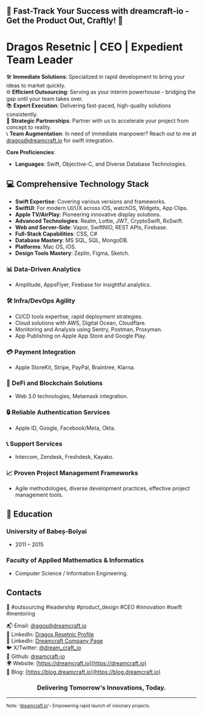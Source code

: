 <h2>🌌 Fast-Track Your Success with <a hfref="https://github.com/dreamcraft-io">dreamcraft-io</a> - Get the Product Out, Craftly! 🌌</h2>

# Dragos Resetnic | CEO | Expedient Team Leader

🛠 **Immediate Solutions**: Specialized in rapid development to bring your ideas to market quickly.  
🌐 **Efficient Outsourcing**: Serving as your interim powerhouse - bridging the gap until your team takes over.  
📚 **Expert Execution**: Delivering fast-paced, high-quality solutions consistently.  
🤝 **Strategic Partnerships**: Partner with us to accelerate your project from concept to reality.  
📞 **Team Augmentation**: In need of immediate manpower? Reach out to me at <a href="mailto:dragos@dreamcraft.io">dragos@dreamcraft.io</a> for swift integration.

**Core Proficiencies**:  
- **Languages**: Swift, Objective-C, and Diverse Database Technologies.

## 💻 Comprehensive Technology Stack
- **Swift Expertise**: Covering various versions and frameworks.
- **SwiftUI**: For modern UI/UX across iOS, watchOS, Widgets, App Clips.
- **Apple TV/AirPlay**: Pioneering innovative display solutions.
- **Advanced Technologies**: Realm, Lottie, JWT, CryptoSwift, RxSwift.
- **Web and Server-Side**: Vapor, SwiftNIO, REST APIs, Firebase.
- **Full-Stack Capabilities**: CSS, C#
- **Database Mastery**: MS SQL, SQL, MongoDB.
- **Platforms**: Mac OS, iOS.
- **Design Tools Mastery**: Zeplin, Figma, Sketch.

### 📊 Data-Driven Analytics
- Amplitude, AppsFlyer, Firebase for insightful analytics.

### 🛠 Infra/DevOps Agility
- CI/CD tools expertise, rapid deployment strategies.
- Cloud solutions with AWS, Digital Ocean, Cloudflare.
- Monitoring and Analysis using Sentry, Postman, Proxyman.
- App Publishing on Apple App Store and Google Play.

### 💳 Payment Integration
- Apple StoreKit, Stripe, PayPal, Braintree, Klarna.

### 🔗 DeFi and Blockchain Solutions
- Web 3.0 technologies, Metamask integration.

### 🔒 Reliable Authentication Services
- Apple ID, Google, Facebook/Meta, Okta.

### 📞 Support Services 
- Intercom, Zendesk, Freshdesk, Kayako.

### 📈 Proven Project Management Frameworks
- Agile methodologies, diverse development practices, effective project management tools.

## 🏫 Education
### University of Babeș-Bolyai
- 2011 – 2015
### Faculty of Applied Mathematics & Informatics
- Computer Science / Information Engineering.

## Contacts 

🚀 #outsourcing #leadership #product_design #CEO #innovation  #swift #mentoring

📬 Email: [dragos@dreamcraft.io](mailto:dragos@dreamcraft.io)  
🔗 LinkedIn: [Dragos Resetnic Profile](https://www.linkedin.com/in/dragos-dreamcraft/)  
🔗 LinkedIn: [Dreamcraft Company Page](https://www.linkedin.com/company/dreamcraftio)  
🐦 X/Twitter: [@dream_craft_io](https://twitter.com/dream_craft_io)  
🔧 Github: [dreamcraft-io](https://github.com/dreamcraft-io)  
🌍 Website: [https://dreamcraft.io](https://dreamcraft.io)  
📝 Blog: [https://blog.dreamcraft.io](https://blog.dreamcraft.io)

<h3 align="center">Delivering Tomorrow's Innovations, Today.</h3>

---

<sub>Note: '<a href="https://github.com/dreamcraft-io">dreamcraft.io</a>'– Empowering rapid launch of visionary projects.</sub>
